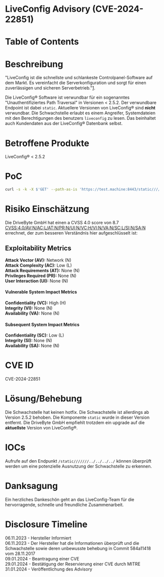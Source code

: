 # LiveConfig Advisory (CVE-2024-22851)

# Table of Contents

# Beschreibung

"LiveConfig ist die schnellste und schlankeste Controlpanel-Software auf dem Markt. Es vereinfacht die Serverkonfiguration und sorgt für einen zuverlässigen und sicheren Serverbetrieb."[1](https://www.liveconfig.com/de/). 

Die LiveConfig® Software ist verwundbar für ein sogenanntes "Unauthentifiziertes Path Traversal" in Versionen < 2.5.2. Der verwundbare Endpoint ist dabei `static`.
Aktuellere Versionen von LiveConfig® sind **nicht** verwundbar.
Die Schwachstelle erlaubt es einem Angreifer, Systemdateien mit den Berechtigungen des benutzers `liveconfig` zu lesen. Das beinhaltet auch Kundendaten aus der LiveConfig® Datenbank selbst.

# Betroffene Produkte

LiveConfig® < 2.5.2

# PoC

```bash
curl -s -k -X $'GET' --path-as-is 'https://test.machine:8443/static///////../../../../etc/passwd'
```

# Risiko Einschätzung

Die DriveByte GmbH hat einen a CVSS 4.0 score von 8.7 [CVSS:4.0/AV:N/AC:L/AT:N/PR:N/UI:N/VC:H/VI:N/VA:N/SC:L/SI:N/SA:N](https://www.first.org/cvss/calculator/4.0#CVSS:4.0/AV:N/AC:L/AT:N/PR:N/UI:N/VC:H/VI:N/VA:N/SC:L/SI:N/SA:N) errechnet, der zum besseren Verständnis hier aufgeschlüsselt ist:

## Exploitability Metrics
**Attack Vector (AV):** Network (N)   
**Attack Complexity (AC):** Low (L)   
**Attack Requirements (AT):** None (N)   
**Privileges Required (PR):** None (N)   
**User Interaction (UI):** None (N)   
#### Vulnerable System Impact Metrics
**Confidentiality (VC):** High (H)   
**Integrity (VI):** None (N)   
**Availability (VA):** None (N)   
#### Subsequent System Impact Metrics
**Confidentiality (SC):** Low (L)   
**Integrity (SI):** None (N)   
**Availability (SA):** None (N)   

# CVE ID
CVE-2024-22851

# Lösung/Behebung

Die Schwachstelle hat keinen hotfix. Die Schwachstelle ist allerdings ab Version 2.5.2 behoben. Die Komponente `static` wurde in dieser Version entfernt. Die DriveByte GmbH empfiehlt trotzdem ein upgrade auf die **aktuellste** Version von LiveConfig®.

# IOCs

Aufrufe auf den Endpunkt `/static///////../../../../` können überprüft werden um eine potenzielle Ausnutzung der Schwachstelle zu erkennen.

# Danksagung

Ein herzliches Dankeschön geht an das LiveConfig-Team für die hervorragende, schnelle und freundliche Zusammenarbeit.

# Disclosure Timeline

06.11.2023 - Hersteller Informiert   
06.11.2023 - Der Hersteller hat die Informationen überprüft und die Schwachstelle sowie deren unbewusste behebung in Commit 584a11418 vom 28.11.2017   
09.01.2024 - Beantragung einer CVE   
29.01.2024 - Bestätigung der Reservierung einer CVE durch MITRE   
31.01.2024 - Veröffentlichung des Advisory   
